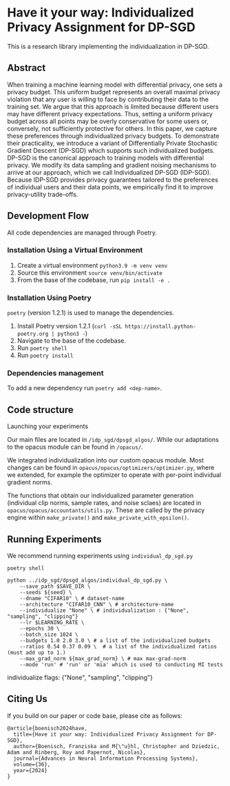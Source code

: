 # Have it your way: Individualized Privacy Assignment for DP-SGD

This is a research library implementing the individualization in DP-SGD.

## Abstract
When training a machine learning model with differential privacy, one sets a privacy budget. This uniform budget represents an overall maximal privacy violation that any user is willing to face by contributing their data to the training set. We argue that this approach is limited because different users may have different privacy expectations. Thus, setting a uniform privacy budget across all points may be overly conservative for some users or, conversely, not sufficiently protective for others. In this paper, we capture these preferences through individualized privacy budgets. To demonstrate their practicality, we introduce a variant of Differentially Private Stochastic Gradient Descent (DP-SGD) which supports such individualized budgets. DP-SGD is the canonical approach to training models with differential privacy. We modify its data sampling and gradient noising mechanisms to arrive at our approach, which we call Individualized DP-SGD (IDP-SGD). Because IDP-SGD provides privacy guarantees tailored to the preferences of individual users and their data points, we empirically find it to improve privacy-utility trade-offs.

## Development Flow

All code dependencies are managed through Poetry. 
### Installation Using a Virtual Environment 
1. Create a virtual environment `python3.9 -m venv venv`
2. Source this environment `source venv/bin/activate`
3. From the base of the codebase, run `pip install -e .`   

### Installation Using Poetry
`poetry` (version 1.2.1) is used to manage the dependencies.

1. Install Poetry version 1.2.1 (`curl -sSL https://install.python-poetry.org | python3 -`)
2. Navigate to the base of the codebase.
3. Run `poetry shell`
4. Run `poetry install`

### Dependencies management

To add a new dependency run `poetry add <dep-name>`.

## Code structure 

Launching your experiments 

Our main files are located in `/idp_sgd/dpsgd_algos/`.
While our adaptations to the opacus module can be found in `/opacus/`.

We integrated individualization into our custom opacus module. 
Most changes can be found in `opacus/opacus/optimizers/optimizer.py`, where we extended, for example the optimizer to
operate with per-point individual gradient norms.

The functions that obtain our individualized parameter generation (individual clip norms, sample rates, and noise sclaes)
are located in `opacus/opacus/accountants/utils.py`.
These are called by the privacy engine within `make_private()` and `make_private_with_epsilon()`.


## Running Experiments

We recommend running experiments using `individual_dp_sgd.py`

```
poetry shell

python ../idp_sgd/dpsgd_algos/individual_dp_sgd.py \
    --save_path $SAVE_DIR \
    --seeds ${seed} \
    --dname "CIFAR10" \ # dataset-name
    --architecture "CIFAR10_CNN" \ # architecture-name
    --individualize "None" \ # individualization : {"None", "sampling", "clipping"}
    --lr $LEARNING_RATE \
    --epochs 30 \
    --batch_size 1024 \
    --budgets 1.0 2.0 3.0 \ # a list of the individualized budgets 
    --ratios 0.54 0.37 0.09 \  # a list of the individualized ratios (must add up to 1.)
    --max_grad_norm ${max_grad_norm} \ # max max-grad-norm
    --mode 'run' # 'run' or 'mia' which is used to conducting MI tests
```

individualize flags: {"None", "sampling", "clipping"}

## Citing Us
If you build on our paper or code base, please cite as follows:
```
@article{boenisch2024have,
  title={Have it your way: Individualized Privacy Assignment for DP-SGD},
  author={Boenisch, Franziska and M{\"u}hl, Christopher and Dziedzic, Adam and Rinberg, Roy and Papernot, Nicolas},
  journal={Advances in Neural Information Processing Systems},
  volume={36},
  year={2024}
}
```
